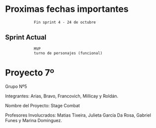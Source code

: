 # Proximas fechas importantes 
                 Fin sprint 4 - 24 de octubre

## Sprint Actual
                 
                 MVP
                 turno de personajes (funcional)
                 

# Proyecto 7º

Grupo Nº5

Integrantes: Arias, Bravo, Francovich, Millicay y Roldán.

Nombre del Proyecto: Stage Combat

Profesores Involucrados: Matias Tixeira, Julieta García Da Rosa, Gabriel Funes y Marina Dominguez.
